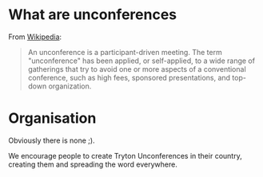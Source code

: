 # What are unconferences #

From [Wikipedia](http://en.wikipedia.org/wiki/Unconference):

> An unconference is a participant-driven meeting. The term "unconference"
> has been applied, or self-applied, to a wide range of gatherings that try
> to avoid one or more aspects of a conventional conference, such as high
> fees, sponsored presentations, and top-down organization.

# Organisation #

Obviously there is none ;).

We encourage people to create Tryton Unconferences in their country, creating
them and spreading the word everywhere.